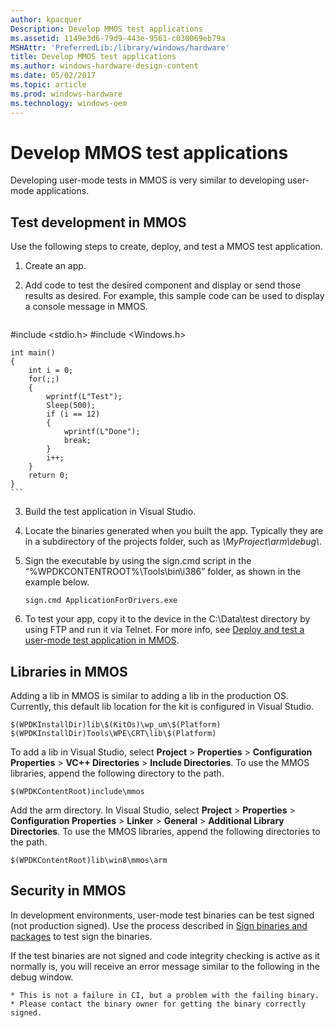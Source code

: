 ```yaml
---
author: kpacquer
Description: Develop MMOS test applications
ms.assetid: 1149e3d6-79d9-443e-9561-c030069eb79a
MSHAttr: 'PreferredLib:/library/windows/hardware'
title: Develop MMOS test applications
ms.author: windows-hardware-design-content
ms.date: 05/02/2017
ms.topic: article
ms.prod: windows-hardware
ms.technology: windows-oem
---
```


# Develop MMOS test applications


Developing user-mode tests in MMOS is very similar to developing user-mode applications.

## <span id="Test_development_in_MMOS"></span><span id="test_development_in_mmos"></span><span id="TEST_DEVELOPMENT_IN_MMOS"></span>Test development in MMOS


Use the following steps to create, deploy, and test a MMOS test application.

1.  Create an app.

2.  Add code to test the desired component and display or send those results as desired. For example, this sample code can be used to display a console message in MMOS.

    ``` syntax
#include <stdio.h>
#include <Windows.h>

    int main()
    {
        int i = 0;
        for(;;)
        {    
            wprintf(L"Test");
            Sleep(500);
            if (i == 12)
            {
                wprintf(L"Done");
                break;
            }
            i++;
        }
        return 0;
    }
    ```

3.  Build the test application in Visual Studio.

4.  Locate the binaries generated when you built the app. Typically they are in a subdirectory of the projects folder, such as *\\MyProject\\arm\\debug\\*.

5.  Sign the executable by using the sign.cmd script in the “%WPDKCONTENTROOT%\\Tools\\bin\\i386” folder, as shown in the example below.

    ``` syntax
    sign.cmd ApplicationForDrivers.exe
    ```

6.  To test your app, copy it to the device in the C:\\Data\\test directory by using FTP and run it via Telnet. For more info, see [Deploy and test a user-mode test application in MMOS](deploy-and-test-a-user-mode-test-application-in-mmos.md).

## <span id="Libraries_in_MMOS"></span><span id="libraries_in_mmos"></span><span id="LIBRARIES_IN_MMOS"></span>Libraries in MMOS


Adding a lib in MMOS is similar to adding a lib in the production OS. Currently, this default lib location for the kit is configured in Visual Studio.

``` syntax
$(WPDKInstallDir)lib\$(KitOs)\wp_um\$(Platform)
$(WPDKInstallDir)Tools\WPE\CRT\lib\$(Platform)
```

To add a lib in Visual Studio, select **Project** &gt; **Properties** &gt; **Configuration Properties** &gt; **VC++ Directories** &gt; **Include Directories**. To use the MMOS libraries, append the following directory to the path.

``` syntax
$(WPDKContentRoot)include\mmos
```

Add the arm directory. In Visual Studio, select **Project** &gt; **Properties** &gt; **Configuration Properties** &gt; **Linker** &gt; **General** &gt; **Additional Library Directories**. To use the MMOS libraries, append the following directories to the path.

``` syntax
$(WPDKContentRoot)lib\win8\mmos\arm
```

## <span id="Security_in_MMOS"></span><span id="security_in_mmos"></span><span id="SECURITY_IN_MMOS"></span>Security in MMOS


In development environments, user-mode test binaries can be test signed (not production signed). Use the process described in [Sign binaries and packages](https://msdn.microsoft.com/library/windows/hardware/dn789217) to test sign the binaries.

If the test binaries are not signed and code integrity checking is active as it normally is, you will receive an error message similar to the following in the debug window.

``` syntax
* This is not a failure in CI, but a problem with the failing binary.
* Please contact the binary owner for getting the binary correctly signed.
```

 

 





